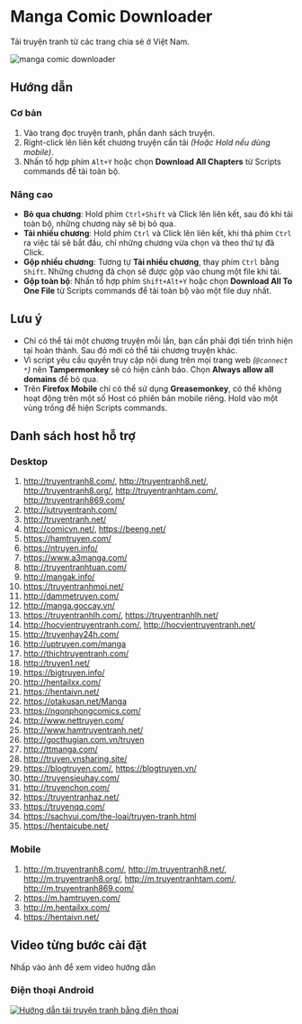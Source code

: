 # Manga Comic Downloader

Tải truyện tranh từ các trang chia sẻ ở Việt Nam.

![manga comic downloader](https://github.com/lelinhtinh/Userscript/raw/master/manga_comic_downloader/screenshot/mangacomic.png)

## Hướng dẫn

### Cơ bản

1. Vào trang đọc truyện tranh, phần danh sách truyện.
1. Right-click lên liên kết chương truyện cần tải *(Hoặc Hold nếu dùng mobile)*.
1. Nhấn tổ hợp phím `Alt+Y` hoặc chọn **Download All Chapters** từ Scripts commands để tải toàn bộ.

### Nâng cao

- **Bỏ qua chương**: Hold phím `Ctrl+Shift` và Click lên liên kết, sau đó khi tải toàn bộ, những chương này sẽ bị bỏ qua.
- **Tải nhiều chương**: Hold phím `Ctrl` và Click lên liên kết, khi thả phím `Ctrl` ra việc tải sẽ bắt đầu, chỉ những chương vừa chọn và theo thứ tự đã Click.
- **Gộp nhiều chương**: Tương tự **Tải nhiều chương**, thay phím `Ctrl` bằng `Shift`. Những chương đã chọn sẽ được gộp vào chung một file khi tải.
- **Gộp toàn bộ**: Nhấn tổ hợp phím `Shift+Alt+Y` hoặc chọn **Download All To One File** từ Scripts commands để tải toàn bộ vào một file duy nhất.

## Lưu ý

- Chỉ có thể tải một chương truyện mỗi lần, bạn cần phải đợi tiến trình hiện tại hoàn thành. Sau đó mới có thể tải chương truyện khác.
- Vì script yêu cầu quyền truy cập nội dung trên mọi trang web *(`@connect *`)* nên **Tampermonkey** sẽ có hiện cảnh báo. Chọn **Always allow all domains** để bỏ qua.
- Trên **Firefox Mobile** chỉ có thể sử dụng **Greasemonkey**, có thể không hoạt động trên một số Host có phiên bản mobile riêng. Hold vào một vùng trống để hiện Scripts commands.

## Danh sách host hỗ trợ

### Desktop

1. <http://truyentranh8.com/>, <http://truyentranh8.net/>, <http://truyentranh8.org/>, <http://truyentranhtam.com/>, <http://truyentranh869.com/>
2. <http://iutruyentranh.com/>
3. <http://truyentranh.net/>
4. <http://comicvn.net/>, <https://beeng.net/>
5. <https://hamtruyen.com/>
6. <https://ntruyen.info/>
7. <https://www.a3manga.com/>
8. <http://truyentranhtuan.com/>
9. <http://mangak.info/>
10. <https://truyentranhmoi.net/>
11. <http://dammetruyen.com/>
12. <http://manga.goccay.vn/>
13. <https://truyentranhlh.com/>, <https://truyentranhlh.net/>
14. <http://hocvientruyentranh.com/>, <http://hocvientruyentranh.net/>
15. <http://truyenhay24h.com/>
16. <http://uptruyen.com/manga>
17. <http://thichtruyentranh.com/>
18. <http://truyen1.net/>
19. <https://bigtruyen.info/>
20. <http://hentailxx.com/>
21. <https://hentaivn.net/>
22. <https://otakusan.net/Manga>
23. <https://ngonphongcomics.com/>
24. <http://www.nettruyen.com/>
25. <http://www.hamtruyentranh.net/>
26. <http://gocthugian.com.vn/truyen>
27. <http://ttmanga.com/>
28. <http://truyen.vnsharing.site/>
29. <https://blogtruyen.com/>, <https://blogtruyen.vn/>
30. <http://truyensieuhay.com/>
31. <http://truyenchon.com/>
32. <https://truyentranhaz.net/>
33. <https://truyenqq.com/>
34. <https://sachvui.com/the-loai/truyen-tranh.html>
35. <https://hentaicube.net/>

### Mobile

1. <http://m.truyentranh8.com/>, <http://m.truyentranh8.net/>, <http://m.truyentranh8.org/>, <http://m.truyentranhtam.com/>, <http://m.truyentranh869.com/>
2. <https://m.hamtruyen.com/>
3. <http://m.hentailxx.com/>
4. <https://hentaivn.net/>

## Video từng bước cài đặt

Nhấp vào ảnh để xem video hướng dẫn

### Điện thoại Android

[![Hướng dẫn tải truyện tranh bằng điện thoại](https://img.youtube.com/vi/3bdvW3FCpak/0.jpg)](https://www.youtube.com/watch?v=3bdvW3FCpak)
